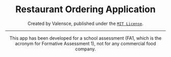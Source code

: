 <h1 align="center">Restaurant Ordering Application</h1>

<p align="center">Created by Valensce, published under the <a href="https://github.com/Valensce/DIS_11_FA1/blob/main/LICENSE"><code>MIT License</code></a>.</p>
<hr>
<p align="center">This app has been developed for a school assessment (FA1, which is the acronym for Formative Assessment 1), not for any commercial food company.</p>
